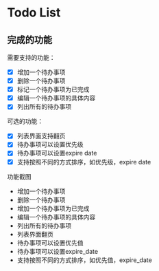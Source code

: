 # Todo List

## 完成的功能

需要支持的功能：

- [x] 增加一个待办事项
- [x] 删除一个待办事项
- [x] 标记一个待办事项为已完成
- [x] 编辑一个待办事项的具体内容
- [x] 列出所有的待办事项

可选的功能：

- [x] 列表界面支持翻页
- [x] 待办事项可以设置优先级
- [x] 待办事项可以设置expire date
- [x] 支持按照不同的方式排序，如优先级，expire date

功能截图

- 增加一个待办事项
- 删除一个待办事项
- 增加一个待办事项为已完成
- 编辑一个待办事项的具体内容
- 列出所有的待办事项
- 列表界面翻页
- 待办事项可以设置优先值
- 待办事项可以设置expire_date
- 支持按照不同的方式排序，如优先值，expire_date

